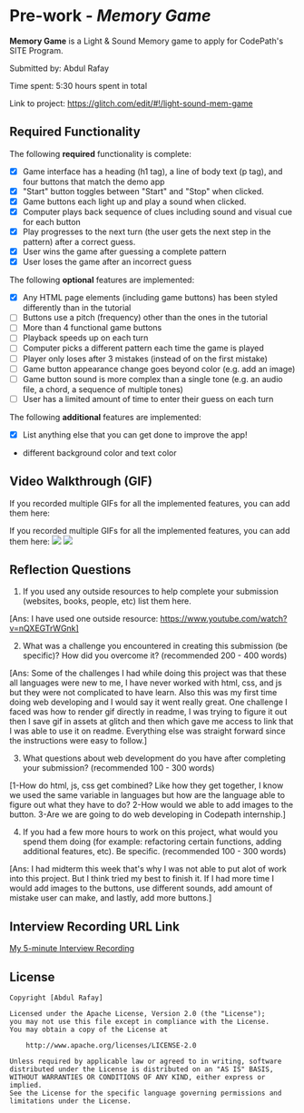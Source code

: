 # Pre-work - *Memory Game*

**Memory Game** is a Light & Sound Memory game to apply for CodePath's SITE Program. 

Submitted by: Abdul Rafay

Time spent: 5:30 hours spent in total

Link to project: https://glitch.com/edit/#!/light-sound-mem-game

## Required Functionality

The following **required** functionality is complete:

* [x] Game interface has a heading (h1 tag), a line of body text (p tag), and four buttons that match the demo app
* [x] "Start" button toggles between "Start" and "Stop" when clicked. 
* [x] Game buttons each light up and play a sound when clicked. 
* [x] Computer plays back sequence of clues including sound and visual cue for each button
* [x] Play progresses to the next turn (the user gets the next step in the pattern) after a correct guess. 
* [x] User wins the game after guessing a complete pattern
* [x] User loses the game after an incorrect guess

The following **optional** features are implemented:

* [x] Any HTML page elements (including game buttons) has been styled differently than in the tutorial
* [ ] Buttons use a pitch (frequency) other than the ones in the tutorial
* [ ] More than 4 functional game buttons
* [ ] Playback speeds up on each turn
* [ ] Computer picks a different pattern each time the game is played
* [ ] Player only loses after 3 mistakes (instead of on the first mistake)
* [ ] Game button appearance change goes beyond color (e.g. add an image)
* [ ] Game button sound is more complex than a single tone (e.g. an audio file, a chord, a sequence of multiple tones)
* [ ] User has a limited amount of time to enter their guess on each turn

The following **additional** features are implemented:

- [x] List anything else that you can get done to improve the app!
- different background color and text color

## Video Walkthrough (GIF)
If you recorded multiple GIFs for all the implemented features, you can add them here:


If you recorded multiple GIFs for all the implemented features, you can add them here:
![](https://cdn.glitch.global/f80e3c47-9aa4-441a-9417-39fda3356923/memgamegif.gif?v=1648861177296)
![](https://cdn.glitch.global/f80e3c47-9aa4-441a-9417-39fda3356923/memgamegif2.gif?v=1648861844899)

## Reflection Questions
1. If you used any outside resources to help complete your submission (websites, books, people, etc) list them here. 

[Ans: I have used one outside resource: https://www.youtube.com/watch?v=nQXEGTrWGnk]

2. What was a challenge you encountered in creating this submission (be specific)? How did you overcome it? (recommended 200 - 400 words) 

[Ans: Some of the challenges I had while doing this project was that these all languages were new to me, I have never worked with html,
css, and js but they were not complicated to have learn. Also this was my first time doing web developing and I would say it went really 
great. One challenge I faced was how to render gif directly in readme, I was trying to figure it out then I save gif in assets at glitch and then 
which gave me access to link that I was able to use it on readme. Everything else was straight forward since the instructions were easy to follow.] 

3. What questions about web development do you have after completing your submission? (recommended 100 - 300 words) 

[1-How do html, js, css get combined? Like how they get together, I know we used the same variable in languages but how are the language able to figure out what they have to do?
2-How would we able to add images to the button. 
3-Are we are going to do web developing in Codepath internship.]

4. If you had a few more hours to work on this project, what would you spend them doing (for example: refactoring certain functions, adding additional features, etc). Be specific. (recommended 100 - 300 words) 

[Ans: I had midterm this week that's why I was not able to put alot of work into this project. But I think tried my best to finish it. If I had more time I would add images to the buttons, use different sounds, 
add amount of mistake user can make, and lastly, add more buttons.] 



## Interview Recording URL Link

[My 5-minute Interview Recording](https://us02web.zoom.us/rec/share/CZZGjgsuS2CgqadFLcr0ph4TC_pR_3_2adDtKM48m7EhuZ1BVdcaQhuA4nwI4go.zwxFCeaL9DL8L2RX?startTime=1648865945000)


## License

    Copyright [Abdul Rafay]

    Licensed under the Apache License, Version 2.0 (the "License");
    you may not use this file except in compliance with the License.
    You may obtain a copy of the License at

        http://www.apache.org/licenses/LICENSE-2.0

    Unless required by applicable law or agreed to in writing, software
    distributed under the License is distributed on an "AS IS" BASIS,
    WITHOUT WARRANTIES OR CONDITIONS OF ANY KIND, either express or implied.
    See the License for the specific language governing permissions and
    limitations under the License.
  


